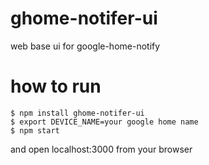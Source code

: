 # ghome-notifer-ui
web base ui for google-home-notify

# how to run

```
$ npm install ghome-notifer-ui
$ export DEVICE_NAME=your google home name
$ npm start
```

and open localhost:3000 from your browser